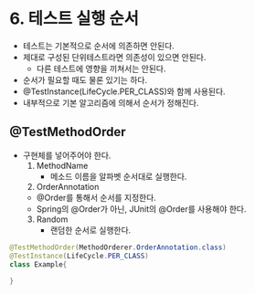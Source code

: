 # 6. 테스트 실행 순서
- 테스트는 기본적으로 순서에 의존하면 안된다.
- 제대로 구성된 단위테스트라면 의존성이 있으면 안된다.
  - 다른 테스트에 영향을 끼쳐서는 안된다.
- 순서가 필요할 때도 물론 있기는 하다.
- @TestInstance(LifeCycle.PER_CLASS)와 함께 사용된다.
- 내부적으로 기본 알고리즘에 의해서 순서가 정해진다.

## @TestMethodOrder
- 구현체를 넣어주어야 한다.
  1. MethodName
     - 메소드 이름을 알파벳 순서대로 실행한다.
  2. OrderAnnotation
    - @Order를 통해서 순서를 지정한다.
    - Spring의 @Order가 아닌, JUnit의 @Order를 사용해야 한다.
  3. Random
     - 랜덤한 순서로 실행한다.

```java
@TestMethodOrder(MethodOrderer.OrderAnnotation.class)
@TestInstance(LifeCycle.PER_CLASS)
class Example{
    
}
```
